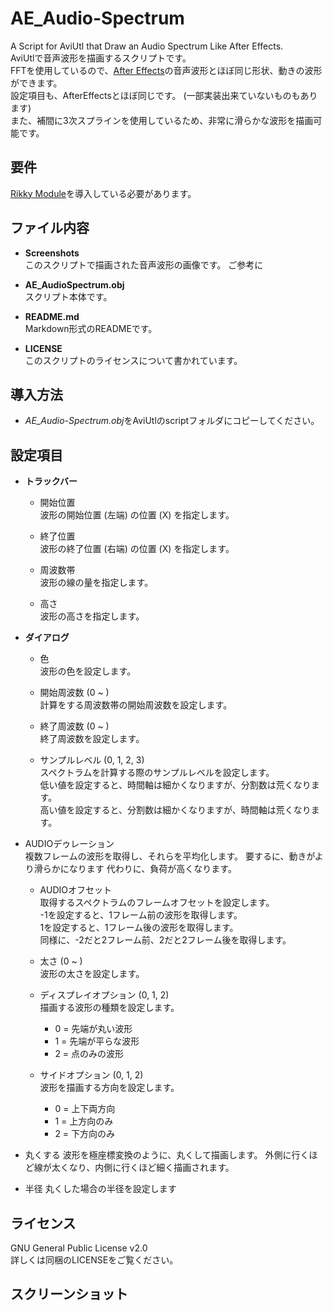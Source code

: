 # AE_Audio-Spectrum
A Script for AviUtl that Draw an Audio Spectrum Like After Effects.<br>
AviUtlで音声波形を描画するスクリプトです。<br>
FFTを使用しているので、[After Effects](https://www.adobe.com/jp/products/aftereffects.html)の音声波形とほぼ同じ形状、動きの波形ができます。<br>
設定項目も、AfterEffectsとほぼ同じです。 (一部実装出来ていないものもあります)<br>
また、補間に3次スプラインを使用しているため、非常に滑らかな波形を描画可能です。<br>

## 要件
[Rikky Module](https://hazumurhythm.com/wev/amazon/?script=NRMv2q9Q&keyword=rikky_module&search_price=&sort=viewh&filter=all&page=1)を導入している必要があります。

## ファイル内容
  - **Screenshots**<br>
    このスクリプトで描画された音声波形の画像です。
    ご参考に

  - **AE_AudioSpectrum.obj**<br>
	スクリプト本体です。

  - **README.md**<br>
	Markdown形式のREADMEです。

  - **LICENSE**<br>
	このスクリプトのライセンスについて書かれています。

## 導入方法
  - *AE_Audio-Spectrum.obj*をAviUtlのscriptフォルダにコピーしてください。

## 設定項目
  - **トラックバー**<br>
	- 開始位置<br>
	  波形の開始位置 (左端) の位置 (X) を指定します。

	- 終了位置<br>
	  波形の終了位置 (右端) の位置 (X) を指定します。

	- 周波数帯<br>
	  波形の線の量を指定します。

	- 高さ<br>
	  波形の高さを指定します。

  - **ダイアログ**<br>
	- 色<br>
	  波形の色を設定します。

	- 開始周波数 (0 ~ )<br>
	  計算をする周波数帯の開始周波数を設定します。

	- 終了周波数 (0 ~ )<br>
	  終了周波数を設定します。

	- サンプルレベル (0, 1, 2, 3)<br>
	  スペクトラムを計算する際のサンプルレベルを設定します。<br>
	  低い値を設定すると、時間軸は細かくなりますが、分割数は荒くなります。<br>
	  高い値を設定すると、分割数は細かくなりますが、時間軸は荒くなります。<br>
    
 - AUDIOデゥレーション<br>
    複数フレームの波形を取得し、それらを平均化します。
    要するに、動きがより滑らかになります
    代わりに、負荷が高くなります。

	- AUDIOオフセット<br>
	  取得するスペクトラムのフレームオフセットを設定します。<br>
	  -1を設定すると、1フレーム前の波形を取得します。<br>
	  1を設定すると、1フレーム後の波形を取得します。<br>
	  同様に、-2だと2フレーム前、2だと2フレーム後を取得します。<br>

	- 太さ (0 ~ )<br>
	  波形の太さを設定します。

	- ディスプレイオプション (0, 1, 2)<br>
	  描画する波形の種類を設定します。<br>
	  - 0 = 先端が丸い波形
	  - 1 = 先端が平らな波形
	  - 2 = 点のみの波形

	- サイドオプション (0, 1, 2)<br>
	  波形を描画する方向を設定します。
	  - 0 = 上下両方向
	  - 1 = 上方向のみ
	  - 2 = 下方向のみ

 - 丸くする
   波形を極座標変換のように、丸くして描画します。
   外側に行くほど線が太くなり、内側に行くほど細く描画されます。
   
 - 半径
    丸くした場合の半径を設定します

## ライセンス
GNU General Public License v2.0<br>
詳しくは同梱のLICENSEをご覧ください。

## スクリーンショット
